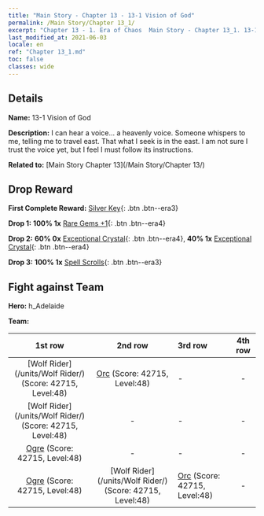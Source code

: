```yaml
---
title: "Main Story - Chapter 13 - 13-1 Vision of God"
permalink: /Main Story/Chapter 13_1/
excerpt: "Chapter 13 - 1. Era of Chaos  Main Story - Chapter 13_1. 13-1 Vision of God"
last_modified_at: 2021-06-03
locale: en
ref: "Chapter 13_1.md"
toc: false
classes: wide
---
```


## Details

 **Name:** 13-1 Vision of God

 **Description:** I can hear a voice... a heavenly voice. Someone whispers to me, telling me to travel east. That what I seek is in the east. I am not sure I trust the voice yet, but I feel I must follow its instructions.

 **Related to:** [Main Story Chapter 13](/Main Story/Chapter 13/)

## Drop Reward

 **First Complete Reward:** [Silver Key](/Items/con_693/){: .btn .btn--era3}

 **Drop 1:** **100% 1x** [Rare Gems +1](/Items/mat_44/){: .btn .btn--era4}

 **Drop 2:** **60% 0x** [Exceptional Crystal](/Items/mat_38/){: .btn .btn--era4}, **40% 1x** [Exceptional Crystal](/Items/mat_38/){: .btn .btn--era4}

 **Drop 3:** **100% 1x** [Spell Scrolls](/Items/con_694/){: .btn .btn--era3}


## Fight against Team
 **Hero:** h_Adelaide

 **Team:**


  | 1st row | 2nd row | 3rd row | 4th row |
  |:----:|:----:|:----|:----:|
  | [Wolf Rider](/units/Wolf Rider/) (Score: 42715, Level:48)  | [Orc](/units/Orc/) (Score: 42715, Level:48)  | - | - |
  | [Wolf Rider](/units/Wolf Rider/) (Score: 42715, Level:48)  | - | - | - |
  | [Ogre](/units/Ogre/) (Score: 42715, Level:48)  | - | - | - |
  | [Ogre](/units/Ogre/) (Score: 42715, Level:48)  | [Wolf Rider](/units/Wolf Rider/) (Score: 42715, Level:48)  | [Orc](/units/Orc/) (Score: 42715, Level:48)  | - |


